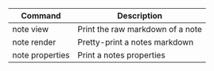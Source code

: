 | Command | Description|
|---|---|
| note view | Print the raw markdown of a note |
| note render | Pretty-print a notes markdown |
| note properties | Print a notes properties |
